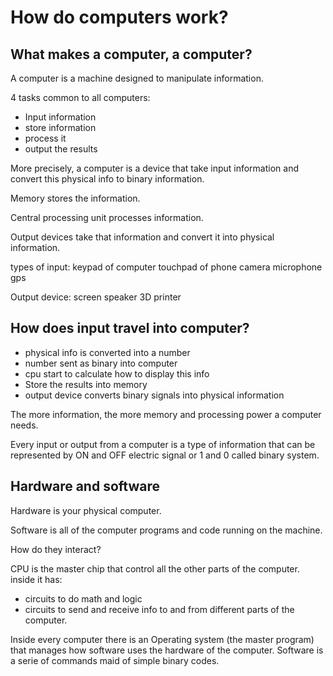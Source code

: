 # How do computers work?

## What makes a computer, a computer?

A computer is a machine designed to manipulate information. 

4 tasks common to all computers: 
- Input information
- store information
- process it
- output the results

More precisely, a computer is a device that take input information and convert this physical info to binary information.

Memory stores the information.

Central processing unit processes information.

Output devices take that information and convert it into physical information.

types of input: 
keypad of computer
touchpad of phone
camera
microphone
gps

Output device:
screen
speaker
3D printer

## How does input travel into computer?
- physical info is converted into a number
- number sent as binary into computer
- cpu start to calculate how to display this info 
- Store the results into memory
- output device converts binary signals into physical information

The more information, the more memory and processing power a computer needs.

Every input or output from a computer is a type of information that can be represented by ON and OFF electric signal or 1 and 0 called binary system.

## Hardware and software
Hardware is your physical computer.

Software is all of the computer programs and code running on the machine.

How do they interact?

CPU is the master chip that control all the other parts of the computer. inside it has:
- circuits to do math and logic
- circuits to send and receive info to and from different parts of the computer.

Inside every computer there is an Operating system (the master program) that manages how software uses the hardware of the computer.
Software is a serie of commands maid of simple binary codes.
